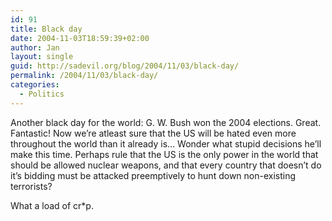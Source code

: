 ```yaml
---
id: 91
title: Black day
date: 2004-11-03T18:59:39+02:00
author: Jan
layout: single
guid: http://sadevil.org/blog/2004/11/03/black-day/
permalink: /2004/11/03/black-day/
categories:
  - Politics
---
```

Another black day for the world: G. W. Bush won the 2004 elections. Great. Fantastic! Now we&#8217;re atleast sure that the US will be hated even more throughout the world than it already is&#8230; Wonder what stupid decisions he&#8217;ll make this time. Perhaps rule that the US is the only power in the world that should be allowed nuclear weapons, and that every country that doesn&#8217;t do it&#8217;s bidding must be attacked preemptively to hunt down non-existing terrorists?

What a load of cr*p.